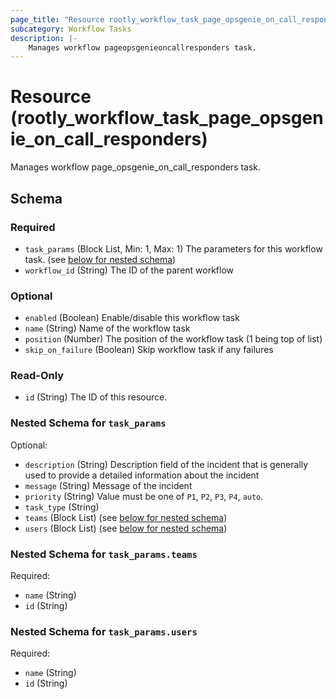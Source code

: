 ```yaml
---
page_title: "Resource rootly_workflow_task_page_opsgenie_on_call_responders - terraform-provider-rootly"
subcategory: Workflow Tasks
description: |-
    Manages workflow pageopsgenieoncallresponders task.
---
```


# Resource (rootly_workflow_task_page_opsgenie_on_call_responders)

Manages workflow page_opsgenie_on_call_responders task.



<!-- schema generated by tfplugindocs -->
## Schema

### Required

- `task_params` (Block List, Min: 1, Max: 1) The parameters for this workflow task. (see [below for nested schema](#nestedblock--task_params))
- `workflow_id` (String) The ID of the parent workflow

### Optional

- `enabled` (Boolean) Enable/disable this workflow task
- `name` (String) Name of the workflow task
- `position` (Number) The position of the workflow task (1 being top of list)
- `skip_on_failure` (Boolean) Skip workflow task if any failures

### Read-Only

- `id` (String) The ID of this resource.

<a id="nestedblock--task_params"></a>
### Nested Schema for `task_params`

Optional:

- `description` (String) Description field of the incident that is generally used to provide a detailed information about the incident
- `message` (String) Message of the incident
- `priority` (String) Value must be one of `P1`, `P2`, `P3`, `P4`, `auto`.
- `task_type` (String)
- `teams` (Block List) (see [below for nested schema](#nestedblock--task_params--teams))
- `users` (Block List) (see [below for nested schema](#nestedblock--task_params--users))

<a id="nestedblock--task_params--teams"></a>
### Nested Schema for `task_params.teams`

Required:

- `name` (String)
- `id` (String)


<a id="nestedblock--task_params--users"></a>
### Nested Schema for `task_params.users`

Required:

- `name` (String)
- `id` (String)
